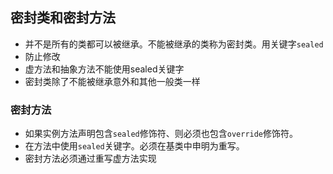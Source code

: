## 密封类和密封方法
 - 并不是所有的类都可以被继承。不能被继承的类称为密封类。用关键字`sealed`
 - 防止修改
 - 虚方法和抽象方法不能使用sealed关键字
 - 密封类除了不能被继承意外和其他一般类一样
 
 ### 密封方法
 
 - 如果实例方法声明包含`sealed`修饰符、则必须也包含`override`修饰符。
 - 在方法中使用`sealed`关键字。必须在基类中申明为重写。
 - 密封方法必须通过重写虚方法实现